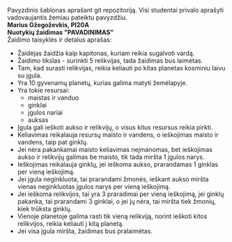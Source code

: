 Pavyzdinis šablonas aprašant git repozitoriją. Visi studentai privalo aprašyti vadovaujantis žemiau pateiktu pavyzdžiu.<br/>
**Marius Gžegoževkis, PI20A<br/>
Nuotykių žaidimas "PAVADINIMAS"<br/>**
Žaidimo taisyklės ir detalus aprašas:
  - Žaidėjas žaidžia kaip kapitonas, kuriam reikia sugalvoti vardą.
  - Žaidimo tikslas - surinkti 5 relikvijas, tada žaidimas bus laimėtas.
  - Tam, kad surasti relikvijas, reikia keliauti po kitas planetas kosminiu laivu su įgula.
  - Yra 10 gyvenamų planetų, kurias galima matyti žemėlapyje.
  - Yra tokie resursai:
    - maistas ir vanduo
    - ginklai
    - įgulos nariai
    - auksas
  - Įgula gali ieškoti aukso ir relikvijų, o visus kitus resursus reikia pirkti.
  - Keliavimas reikalauja resursų maisto ir vandens, o ieškojimas maisto ir vandens, taip pat ginklų.
  - Jei nėra pakankamai maisto keliavimas neįmanomas, bet ieškojimas aukso ir relikvijų galimas be maisto, tik tada miršta 1 įgulos narys.
  - Ieškojimas reikalauja ginklų, jei ieškoma aukso, prarandamas 1 ginklas per vieną ieškojimą.
  - Jei įgula neginkluota, tai prarandami žmonės, ieškant aukso miršta vienas neginkluotas įgulos narys per vieną ieškojimą.
  - Jei ieškoma relikvijos, tai yra 3 praradimai per vieną ieškojimą, jei ginklų pakanka, tai prarandami 3 ginklai, o jei jų nėra, tai miršta tiek žmonių, kiek trūksta ginklų.
  - Vienoje planetoje galima rasti tik vieną relikviją, norint ieškoti kitos relikvijos, reikia keliauti į kitą planetą.
  - Jei visa įgula miršta, žaidimas bus pralaimėtas.
